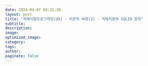 ```yaml
---
date: 2024-04-07 08:31:26
layout: post
title: "객체지향프로그래밍(29) - 이론적 배경(2) - 객체지향의 SOLID 원칙"
subtitle:
description:
image:
optimized_image:
category:
tags:
author:
paginate: false
---
```


